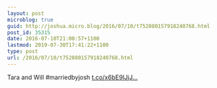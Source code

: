 ```yaml
---
layout: post
microblog: true
guid: http://joshua.micro.blog/2016/07/10/t752080157918240768.html
post_id: 35315
date: 2016-07-10T21:00:57+1100
lastmod: 2019-07-30T17:41:22+1100
type: post
url: /2016/07/10/t752080157918240768.html
---
```

Tara and Will #marriedbyjosh [t.co/x6bE9IJjJ...](https://t.co/x6bE9IJjJz)
